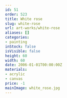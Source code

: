 ```yaml
---
id: 51
order: 523
title: White rose
slug: white-rose
url: art-works/white-rose
aliases: []
categories:
- painting
inStock: false
isVisible: false
height: 60
width: 60
date: 2006-01-01T00:00:00Z
materials:
- acrylic
- canvas
price: -1
mainImage: white_rose.jpg
---
```

